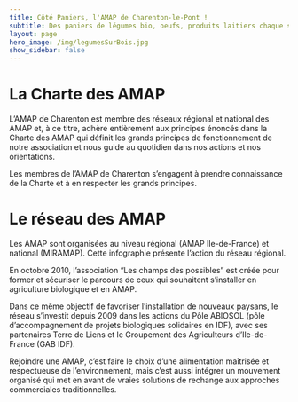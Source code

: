 ```yaml
---
title: Côté Paniers, l'AMAP de Charenton-le-Pont !
subtitle: Des paniers de légumes bio, oeufs, produits laitiers chaque semaine...
layout: page
hero_image: /img/legumesSurBois.jpg
show_sidebar: false
---
```


# La Charte des AMAP

L’AMAP de Charenton est membre des réseaux régional et national des AMAP et, à ce titre, adhère entièrement aux principes énoncés dans la Charte des AMAP qui définit les grands principes de fonctionnement de notre association et nous guide au quotidien dans nos actions et nos orientations.

Les membres de l’AMAP de Charenton s’engagent à prendre connaissance de la Charte et à en respecter les grands principes.

# Le réseau des AMAP

Les AMAP sont organisées au niveau régional (AMAP Ile-de-France) et national (MIRAMAP). Cette infographie présente l’action du réseau régional.

En octobre 2010, l’association “Les champs des possibles” est créée pour former et sécuriser le parcours de ceux qui souhaitent s’installer en agriculture biologique et en AMAP.

Dans ce même objectif de favoriser l’installation de nouveaux paysans, le réseau s’investit depuis 2009 dans les actions du Pôle ABIOSOL (pôle d’accompagnement de projets biologiques solidaires en IDF), avec ses partenaires Terre de Liens et le Groupement des Agriculteurs d’Ile-de-France (GAB IDF).

Rejoindre une AMAP, c’est faire le choix d’une alimentation maîtrisée et respectueuse de l’environnement, mais c’est aussi intégrer un mouvement organisé qui met en avant de vraies solutions de rechange aux approches commerciales traditionnelles.
